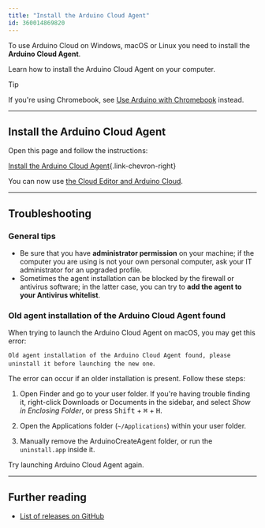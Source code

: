 ```yaml
---
title: "Install the Arduino Cloud Agent"
id: 360014869820
---
```


To use Arduino Cloud on Windows, macOS or Linux you need to install the **Arduino Cloud Agent**.

Learn how to install the Arduino Cloud Agent on your computer.

> [!TIP]
> If you're using Chromebook, see [Use Arduino with Chromebook](https://support.arduino.cc/hc/en-us/articles/360016495639-Use-Arduino-with-Chromebook) instead.

---

## Install the Arduino Cloud Agent

Open this page and follow the instructions:

[Install the Arduino Cloud Agent](https://cloud.arduino.cc/download-agent){.link-chevron-right}

You can now use [the Cloud Editor and Arduino Cloud](https://docs.arduino.cc/arduino-cloud/guides/overview/).

---

## Troubleshooting

### General tips

* Be sure that you have **administrator permission** on your machine; if the computer you are using is not your own personal computer, ask your IT administrator for an upgraded profile.
* Sometimes the agent installation can be blocked by the firewall or antivirus software; in the latter case, you can try to **add the agent to your Antivirus whitelist**.

### Old agent installation of the Arduino Cloud Agent found

When trying to launch the Arduino Cloud Agent on macOS, you may get this error:

`Old agent installation of the Arduino Cloud Agent found, please uninstall it before launching the new one`.

The error can occur if an older installation is present. Follow these steps:

1. Open Finder and go to your user folder. If you're having trouble finding it, right-click Downloads or Documents in the sidebar, and select _Show in Enclosing Folder_, or press <kbd>Shift</kbd> + <kbd>⌘</kbd> + <kbd>H</kbd>.

2. Open the Applications folder (`~/Applications`) within your user folder.

3. Manually remove the ArduinoCreateAgent folder, or run the `uninstall.app` inside it.

Try launching Arduino Cloud Agent again.

---

## Further reading

* [List of releases on GitHub](https://github.com/arduino/arduino-create-agent/releases)

<p style="display:none;">
  Tags: como instalo la aplicacion
</p>
